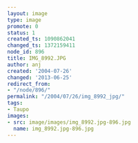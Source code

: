 ```yaml
---
layout: image
type: image
promote: 0
status: 1
created_ts: 1090862041
changed_ts: 1372159411
node_id: 896
title: IMG_8992.JPG
author: anj
created: '2004-07-26'
changed: '2013-06-25'
redirect_from:
- "/node/896/"
permalink: "/2004/07/26/img_8992_jpg/"
tags:
- Taupo
images:
- src: image/images/img_8992.jpg-896.jpg
  name: img_8992.jpg-896.jpg
---
```


